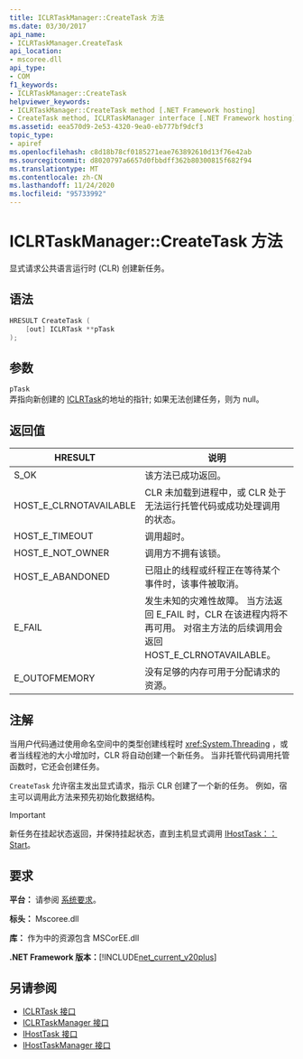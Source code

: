 ```yaml
---
title: ICLRTaskManager::CreateTask 方法
ms.date: 03/30/2017
api_name:
- ICLRTaskManager.CreateTask
api_location:
- mscoree.dll
api_type:
- COM
f1_keywords:
- ICLRTaskManager::CreateTask
helpviewer_keywords:
- ICLRTaskManager::CreateTask method [.NET Framework hosting]
- CreateTask method, ICLRTaskManager interface [.NET Framework hosting]
ms.assetid: eea570d9-2e53-4320-9ea0-eb777bf9dcf3
topic_type:
- apiref
ms.openlocfilehash: c8d18b78cf0185271eae763892610d13f76e42ab
ms.sourcegitcommit: d8020797a6657d0fbbdff362b80300815f682f94
ms.translationtype: MT
ms.contentlocale: zh-CN
ms.lasthandoff: 11/24/2020
ms.locfileid: "95733992"
---
```

# <a name="iclrtaskmanagercreatetask-method"></a>ICLRTaskManager::CreateTask 方法

显式请求公共语言运行时 (CLR) 创建新任务。  
  
## <a name="syntax"></a>语法  
  
```cpp  
HRESULT CreateTask (  
    [out] ICLRTask **pTask  
);  
```  
  
## <a name="parameters"></a>参数  

 `pTask`  
 弄指向新创建的 [ICLRTask](iclrtask-interface.md)的地址的指针; 如果无法创建任务，则为 null。  
  
## <a name="return-value"></a>返回值  
  
|HRESULT|说明|  
|-------------|-----------------|  
|S_OK|该方法已成功返回。|  
|HOST_E_CLRNOTAVAILABLE|CLR 未加载到进程中，或 CLR 处于无法运行托管代码或成功处理调用的状态。|  
|HOST_E_TIMEOUT|调用超时。|  
|HOST_E_NOT_OWNER|调用方不拥有该锁。|  
|HOST_E_ABANDONED|已阻止的线程或纤程正在等待某个事件时，该事件被取消。|  
|E_FAIL|发生未知的灾难性故障。 当方法返回 E_FAIL 时，CLR 在该进程内将不再可用。 对宿主方法的后续调用会返回 HOST_E_CLRNOTAVAILABLE。|  
|E_OUTOFMEMORY|没有足够的内存可用于分配请求的资源。|  
  
## <a name="remarks"></a>注解  

 当用户代码通过使用命名空间中的类型创建线程时 <xref:System.Threading> ，或者当线程池的大小增加时，CLR 将自动创建一个新任务。 当非托管代码调用托管函数时，它还会创建任务。  
  
 `CreateTask` 允许宿主发出显式请求，指示 CLR 创建了一个新的任务。 例如，宿主可以调用此方法来预先初始化数据结构。  
  
> [!IMPORTANT]
> 新任务在挂起状态返回，并保持挂起状态，直到主机显式调用 [IHostTask：： Start](ihosttask-start-method.md)。  
  
## <a name="requirements"></a>要求  

 **平台：** 请参阅 [系统要求](../../get-started/system-requirements.md)。  
  
 **标头：** Mscoree.dll  
  
 **库：** 作为中的资源包含 MSCorEE.dll  
  
 **.NET Framework 版本：**[!INCLUDE[net_current_v20plus](../../../../includes/net-current-v20plus-md.md)]  
  
## <a name="see-also"></a>另请参阅

- [ICLRTask 接口](iclrtask-interface.md)
- [ICLRTaskManager 接口](iclrtaskmanager-interface.md)
- [IHostTask 接口](ihosttask-interface.md)
- [IHostTaskManager 接口](ihosttaskmanager-interface.md)
